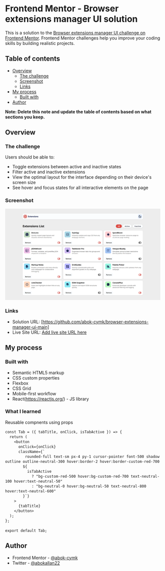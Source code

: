 # Frontend Mentor - Browser extensions manager UI solution

This is a solution to the [Browser extensions manager UI challenge on Frontend Mentor](https://www.frontendmentor.io/challenges/browser-extension-manager-ui-yNZnOfsMAp). Frontend Mentor challenges help you improve your coding skills by building realistic projects. 

## Table of contents

- [Overview](#overview)
  - [The challenge](#the-challenge)
  - [Screenshot](#screenshot)
  - [Links](#links)
- [My process](#my-process)
  - [Built with](#built-with)
- [Author](#author)


**Note: Delete this note and update the table of contents based on what sections you keep.**

## Overview

### The challenge

Users should be able to:

- Toggle extensions between active and inactive states
- Filter active and inactive extensions
- View the optimal layout for the interface depending on their device's screen size
- See hover and focus states for all interactive elements on the page

### Screenshot

![](./screenshot.png)

### Links

- Solution URL: [https://github.com/abok-cymk/browser-extensions-manager-ui-main]
- Live Site URL: [Add live site URL here](https://your-live-site-url.com)

## My process

### Built with

- Semantic HTML5 markup
- CSS custom properties
- Flexbox
- CSS Grid
- Mobile-first workflow
- React(https://reactjs.org/) - JS library


### What I learned
Reusable compnents using props
```
const Tab = ({ tabTitle, onClick, isTabActive }) => {
  return (
    <button
      onClick={onClick}
      className={`
         rounded-full text-sm px-4 py-1 cursor-pointer font-500 shadow outline outline-neutral-300 hover:border-2 hover:border-custom-red-700
        ${
          isTabActive
            ? "bg-custom-red-500 hover:bg-custom-red-700 text-neutral-100 hover:text-neutral-50"
            : "bg-neutral-0 hover:bg-neutral-50 text-neutral-800 hover:text-neutral-600"
        }`}
    >
      {tabTitle}
    </button>
  );
};

export default Tab;
```
## Author

- Frontend Mentor - [@abok-cymk](https://www.frontendmentor.io/profile/abok-cymk)
- Twitter - [@abokallan22](https://x.com/abokallan22)

